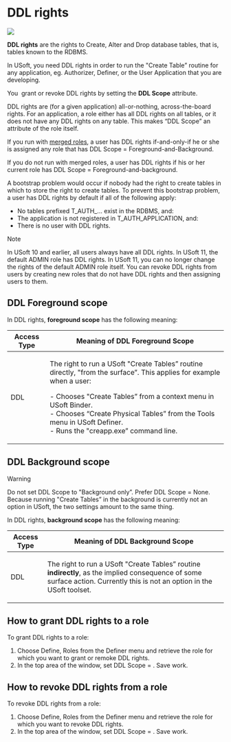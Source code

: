 # DDL rights

![](/api/Authorisation%20and%20access/Roles/assets/b590da31-e9d3-48b2-a36a-69ca98d5b001.png)



**DDL rights** are the rights to Create, Alter and Drop database tables, that is, tables known to the RDBMS.

In USoft, you need DDL rights in order to run the "Create Table” routine for any application, eg. Authorizer, Definer, or the User Application that you are developing.

You  grant or revoke DDL rights by setting the **DDL Scope** attribute.

DDL rights are (for a given application) all-or-nothing, across-the-board rights. For an application, a role either has all DDL rights on all tables, or it does not have any DDL rights on any table. This makes “DDL Scope” an attribute of the role itself.

If you run with [merged roles](/docs/Authorisation%20and%20access/Introducing%20USoft%20authorisation/Merged%20roles.md), a user has DDL rights if-and-only-if he or she is assigned any role that has DDL Scope = Foreground-and-Background.

If you do not run with merged roles, a user has DDL rights if his or her current role has DDL Scope = Foreground-and-background.

A bootstrap problem would occur if nobody had the right to create tables in which to store the right to create tables. To prevent this bootstrap problem, a user has DDL rights by default if all of the following apply:

- No tables prefixed T_AUTH_… exist in the RDBMS, and:
- The application is not registered in T_AUTH_APPLICATION, and:
- There is no user with DDL rights.

> [!NOTE]
> In USoft 10 and earlier, all users always have all DDL rights.
> In USoft 11, the default ADMIN role has DDL rights.
> In USoft 11, you can no longer change the rights of the default ADMIN role itself. You can revoke DDL rights from users by creating new roles that do not have DDL rights and then assigning users to them.

## DDL Foreground scope

In DDL rights, **foreground scope** has the following meaning:

|**Access Type**|**Meaning of DDL Foreground Scope**|
|--------|--------|
|DDL     |<p>The right to run a USoft "Create Tables” routine directly, "from the surface”. This applies for example when a user:</p><p>- Chooses "Create Tables” from a context menu in USoft Binder.<br/>- Chooses “Create Physical Tables” from the Tools menu in USoft Definer.<br/>- Runs the "creapp.exe” command line.<br/></p>|



## DDL Background scope

> [!WARNING]
> Do not set DDL Scope to "Background only”. Prefer DDL Scope = None. Because running "Create Tables” in the background is currently not an option in USoft, the two settings amount to the same thing.

In DDL rights, **background scope** has the following meaning:

|**Access Type**|**Meaning of DDL Background Scope**|
|--------|--------|
|DDL     |<p>The right to run a USoft "Create Tables” routine **indirectly**, as the implied consequence of some surface action. Currently this is not an option in the USoft toolset.</p>|



## How to grant DDL rights to a role

To grant DDL rights to a role:

1. Choose Define, Roles from the Definer menu and retrieve the role for which you want to grant or remoke DDL rights.
2. In the top area of the window, set DDL Scope = . Save work.

## How to revoke DDL rights from a role

To revoke DDL rights from a role:

1. Choose Define, Roles from the Definer menu and retrieve the role for which you want to revoke DDL rights.
2. In the top area of the window, set DDL Scope = . Save work.